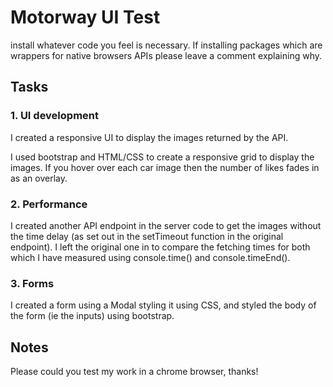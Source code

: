 
# Motorway UI Test


install whatever code you feel is necessary. If installing packages which are wrappers for native browsers APIs please leave a comment explaining why.


## Tasks

### 1. UI development

I created a responsive UI to display the images returned by the API.

I used bootstrap and HTML/CSS to create a responsive grid to display the images. If you hover over each car image then the number of likes fades in as an overlay.


### 2. Performance

I created another API endpoint in the server code to get the images without the time delay (as set out in the setTimeout function in the original endpoint). I left the original one in to compare the fetching times for both which I have measured using console.time() and console.timeEnd().


### 3. Forms

I created a form using a Modal styling it using CSS, and styled the body of the form (ie the inputs) using bootstrap.


## Notes

Please could you test my work in a chrome browser, thanks!
